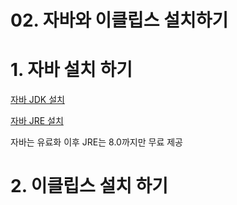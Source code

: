 # 02. 자바와 이클립스 설치하기

# 1. 자바 설치 하기
   
[자바 JDK 설치](https://www.oracle.com/java/technologies/javase-jdk15-downloads.html)

[자바 JRE 설치](https://www.oracle.com/java/technologies/javase-jre8-downloads.html)

자바는 유료화 이후 JRE는 8.0까지만 무료 제공

# 2. 이클립스 설치 하기


